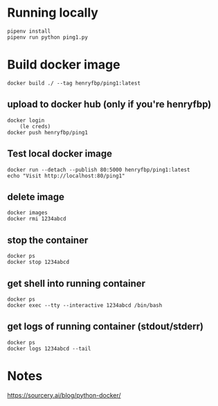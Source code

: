 # Running locally

    pipenv install
    pipenv run python ping1.py

# Build docker image

    docker build ./ --tag henryfbp/ping1:latest

## upload to docker hub (only if you're henryfbp)

    docker login
        (le creds)
    docker push henryfbp/ping1

## Test local docker image

    docker run --detach --publish 80:5000 henryfbp/ping1:latest
    echo "Visit http://localhost:80/ping1"

## delete image

    docker images
    docker rmi 1234abcd

## stop the container

    docker ps
    docker stop 1234abcd

## get shell into running container

    docker ps
    docker exec --tty --interactive 1234abcd /bin/bash

## get logs of running container (stdout/stderr)

    docker ps
    docker logs 1234abcd --tail

# Notes

https://sourcery.ai/blog/python-docker/